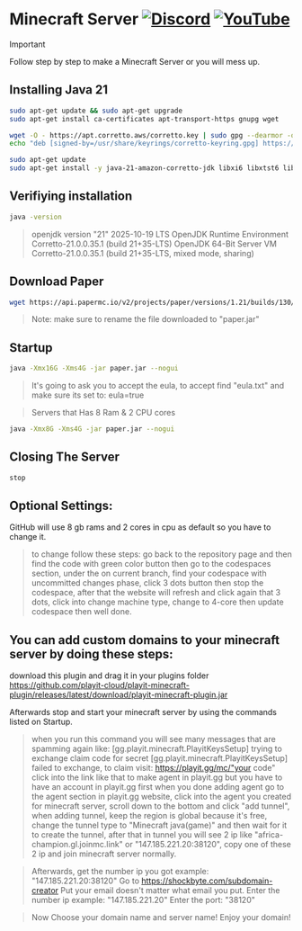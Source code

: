 # Minecraft Server [![Discord](https://img.shields.io/discord/1225272078752813178?label=Discord)](https://discord.gg/m6vCCX6Hvr) [![YouTube](https://img.shields.io/youtube/channel/subscribers/UCwSd8pbURlMBAIxqq8EaELw?style=flat-square&label=Subscribers)](https://www.youtube.com/@ismaeltechI?sub_confirmation=1)
> [!IMPORTANT]
> Follow step by step to make a Minecraft Server or you will mess up.

## Installing Java 21
```bash
sudo apt-get update && sudo apt-get upgrade
sudo apt-get install ca-certificates apt-transport-https gnupg wget
```
```bash
wget -O - https://apt.corretto.aws/corretto.key | sudo gpg --dearmor -o /usr/share/keyrings/corretto-keyring.gpg && \
echo "deb [signed-by=/usr/share/keyrings/corretto-keyring.gpg] https://apt.corretto.aws stable main" | sudo tee /etc/apt/sources.list.d/corretto.list
```
```bash
sudo apt-get update
sudo apt-get install -y java-21-amazon-corretto-jdk libxi6 libxtst6 libxrender1
```
## Verifiying installation
```bash
java -version
```
> openjdk version "21" 2025-10-19 LTS
> OpenJDK Runtime Environment Corretto-21.0.0.35.1 (build 21+35-LTS)
> OpenJDK 64-Bit Server VM Corretto-21.0.0.35.1 (build 21+35-LTS, mixed mode, sharing)
## Download Paper
```bash
wget https://api.papermc.io/v2/projects/paper/versions/1.21/builds/130/downloads/paper-1.21-130.jar
```
> Note: make sure to rename the file downloaded to "paper.jar"
## Startup
```bash
java -Xmx16G -Xms4G -jar paper.jar --nogui
```
> It's going to ask you to accept the eula, to accept find "eula.txt" and make sure its set to: eula=true

> Servers that Has 8 Ram & 2 CPU cores
```bash
java -Xmx8G -Xms4G -jar paper.jar --nogui
```
## Closing The Server
```bash
stop
```

## Optional Settings:
GitHub will use 8 gb rams and 2 cores in cpu as default so you have to change it.
> to change follow these steps:
go back to the repository page and then find the code with green color button then go to the codespaces section, under the on current branch, find your codespace with uncommitted changes phase, click 3 dots button then stop the codespace, after that the website will refresh and click again that 3 dots, click into change machine type, change to 4-core then update codespace then well done.

## You can add custom domains to your minecraft server by doing these steps:
download this plugin and drag it in your plugins folder
https://github.com/playit-cloud/playit-minecraft-plugin/releases/latest/download/playit-minecraft-plugin.jar

Afterwards stop and start your minecraft server by using the commands listed on Startup.
> when you run this command you will see many messages that are spamming again like:
[gg.playit.minecraft.PlayitKeysSetup] trying to exchange claim code for secret
[gg.playit.minecraft.PlayitKeysSetup] failed to exchange, to claim visit: https://playit.gg/mc/"your code"
> click into the link like that to make agent in playit.gg but you have to have an account in playit.gg first
when you done adding agent go to the agent section in playit.gg website, click into the agent you created for minecraft server, scroll down to the bottom and click "add tunnel", when adding tunnel, keep the region is global because it's free, change the tunnel type to "Minecraft java(game)" and then wait for it to create the tunnel, after that in tunnel you will see 2 ip like "africa-champion.gl.joinmc.link" or "147.185.221.20:38120", copy one of these 2 ip and join minecraft server normally.

> Afterwards, get the number ip you got example: "147.185.221.20:38120"
> Go to https://shockbyte.com/subdomain-creator
> Put your email doesn't matter what email you put.
> Enter the number ip example: "147.185.221.20"
> Enter the port: "38120"

> Now Choose your domain name and server name! Enjoy your domain!

